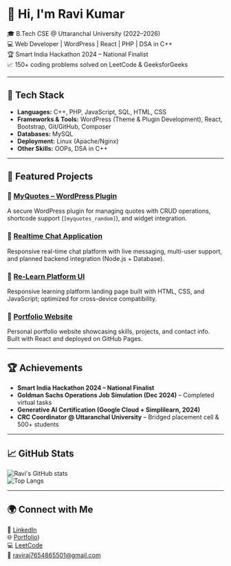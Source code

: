# 👋 Hi, I'm Ravi Kumar  

🎓 B.Tech CSE @ Uttaranchal University (2022–2026)  
💻 Web Developer | WordPress | React | PHP | DSA in C++  
🏆 Smart India Hackathon 2024 – National Finalist  
📈 150+ coding problems solved on LeetCode & GeeksforGeeks  

---

## 🔧 Tech Stack  
- **Languages:** C++, PHP, JavaScript, SQL, HTML, CSS  
- **Frameworks & Tools:** WordPress (Theme & Plugin Development), React, Bootstrap, Git/GitHub, Composer  
- **Databases:** MySQL  
- **Deployment:** Linux (Apache/Nginx)  
- **Other Skills:** OOPs, DSA in C++  

---

## 📌 Featured Projects  

### 🔹 [MyQuotes – WordPress Plugin](https://github.com/ravi-uit/MyQuotes-WordPress-Plugin)  
A secure WordPress plugin for managing quotes with CRUD operations, shortcode support (`[myquotes_random]`), and widget integration.  

### 🔹 [Realtime Chat Application](https://github.com/ravi-uit/realtime-chat-app)  
Responsive real-time chat platform with live messaging, multi-user support, and planned backend integration (Node.js + Database).  

### 🔹 [Re-Learn Platform UI](https://raviraj76.github.io/Project01/)  
Responsive learning platform landing page built with HTML, CSS, and JavaScript; optimized for cross-device compatibility.  

### 🔹 [Portfolio Website](https://leetcode.com/u/Ravi_uu/)  
Personal portfolio website showcasing skills, projects, and contact info. Built with React and deployed on GitHub Pages.  

---

## 🏆 Achievements  
- **Smart India Hackathon 2024 – National Finalist**  
- **Goldman Sachs Operations Job Simulation (Dec 2024)** – Completed virtual tasks  
- **Generative AI Certification (Google Cloud + Simplilearn, 2024)**  
- **CRC Coordinator @ Uttaranchal University** – Bridged placement cell & 500+ students  

---

## 📈 GitHub Stats  
![Ravi's GitHub stats](https://github-readme-stats.vercel.app/api?username=ravi-uit&show_icons=true&theme=radical)  
![Top Langs](https://github-readme-stats.vercel.app/api/top-langs/?username=ravi-uit&layout=compact&theme=radical)  

---

## 🌍 Connect with Me  
🔗 [LinkedIn](https://www.linkedin.com/in/ravi-kumar-22645a203)  
🌐 [Portfolio](https://raviraj76.github.io/RaviRaj01/))  
💻 [LeetCode](https://leetcode.com/u/Ravi_uu/)  
📧 raviraj7654865501@gmail.com  







<!--
**ravi-uit/ravi-uit** is a ✨ _special_ ✨ repository because its `README.md` (this file) appears on your GitHub profile.

Here are some ideas to get you started:

- 🔭 I’m currently working on ...
- 🌱 I’m currently learning ...
- 👯 I’m looking to collaborate on ...
- 🤔 I’m looking for help with ...
- 💬 Ask me about ...
- 📫 How to reach me: ...
- 😄 Pronouns: ...
- ⚡ Fun fact: ...
-->
